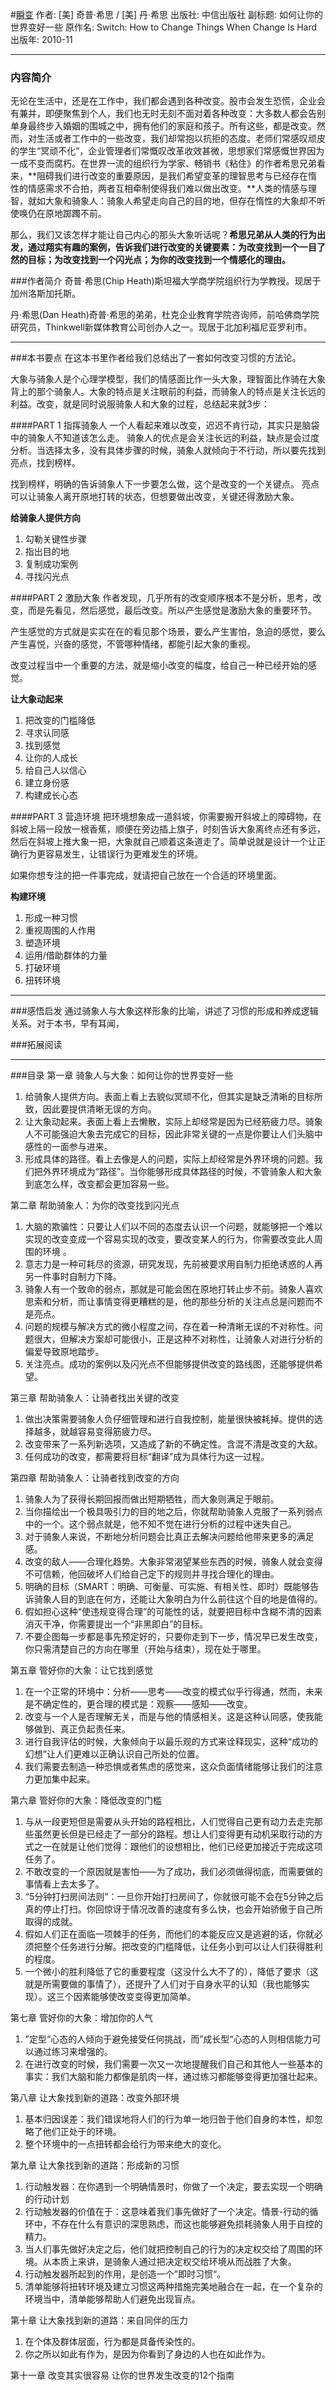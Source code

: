 #[瞬变](https://book.douban.com/subject/5336008/)
作者:  [美] 奇普·希思 / [美] 丹·希思
出版社: 中信出版社
副标题: 如何让你的世界变好一些
原作名: Switch: How to Change Things When Change Is Hard
出版年: 2010-11
***
### 内容简介 
无论在生活中，还是在工作中，我们都会遇到各种改变。股市会发生恐慌，企业会有兼并，即便聚焦到个人，我们也无时无刻不面对着各种改变：大多数人都会告别单身最终步入婚姻的围城之中，拥有他们的家庭和孩子。所有这些，都是改变。然而，对生活或者工作中的一些改变，我们却常抱以抗拒的态度。老师们常感叹顽皮的学生“冥顽不化”，企业管理者们常慨叹改革收效甚微，思想家们常感慨世界因为一成不变而腐朽。在世界一流的组织行为学家、畅销书《粘住》的作者希思兄弟看来，**阻碍我们进行改变的重要原因，是我们希望变革的理智思考与已经存在惰性的情感需求不合拍，两者互相牵制使得我们难以做出改变。**人类的情感与理智，就如大象和骑象人：骑象人希望走向自己的目的地，但存在惰性的大象却不听使唤仍在原地踯躅不前。

那么，我们又该怎样才能让自己内心的那头大象听话呢？**希思兄弟从人类的行为出发，通过翔实有趣的案例，告诉我们进行改变的关键要素：为改变找到一个一目了然的目标；为改变找到一个闪光点；为你的改变找到一个情感化的理由。**

###作者简介 
奇普·希思(Chip Heath)斯坦福大学商学院组织行为学教授。现居于加州洛斯加托斯。

丹·希思(Dan Heath)奇普·希思的弟弟，杜克企业教育学院咨询师，前哈佛商学院研究员，Thinkwell新媒体教育公司创办人之一。现居于北加利福尼亚罗利市。

***
###本书要点
在这本书里作者给我们总结出了一套如何改变习惯的方法论。

大象与骑象人是个心理学模型，我们的情感面比作一头大象，理智面比作骑在大象背上的那个骑象人。大象的特点是关注眼前的利益，而骑象人的特点是关注长远的利益。改变，就是同时说服骑象人和大象的过程，总结起来就3步：

####PART 1 指挥骑象人
一个人看起来难以改变，迟迟不肯行动，其实只是脑袋中的骑象人不知道该怎么走。 骑象人的优点是会关注长远的利益，缺点是会过度分析。当选择太多，没有具体步骤的时候，骑象人就倾向于不行动，所以要先找到亮点，找到榜样。

找到榜样，明确的告诉骑象人下一步要怎么做，这个是改变的一个关键点。 亮点可以让骑象人离开原地打转的状态，但想要做出改变，关键还得激励大象。

**给骑象人提供方向**
1. 勾勒关键性步骤
2. 指出目的地
3. 复制成功案例
4.  寻找闪光点

####PART 2 激励大象
作者发现，几乎所有的改变顺序根本不是分析，思考，改变，而是先看见，然后感觉，最后改变。所以产生感觉是激励大象的重要环节。

产生感觉的方式就是实实在在的看见那个场景，要么产生害怕，急迫的感觉，要么产生喜悦，兴奋的感觉，不管哪种情绪，都能引起大象的重视。

改变过程当中一个重要的方法，就是缩小改变的幅度，给自己一种已经开始的感觉。

**让大象动起来**
1. 把改变的门槛降低
2. 寻求认同感
3. 找到感觉
4. 让你的人成长
5. 给自己人以信心
6. 建立身份感
7. 构建成长心态

####PART 3 营造环境
把环境想象成一道斜坡，你需要搬开斜坡上的障碍物，在斜坡上隔一段放一根香蕉，顺便在旁边插上旗子，时刻告诉大象离终点还有多远，然后在斜坡上推大象一把，大象就自己顺着这条道走了。简单说就是设计一个让正确行为更容易发生，让错误行为更难发生的环境。

如果你想专注的把一件事完成，就请把自己放在一个合适的环境里面。

**构建环境**
1.  形成一种习惯
2. 重视周围的人作用
3. 塑造环境
4. 运用/借助群体的力量
5. 打破环境
6. 扭转环境

***
###感悟启发
通过骑象人与大象这样形象的比喻，讲述了习惯的形成和养成逻辑关系。对于本书，早有耳闻，

###拓展阅读
***
###目录
第一章 骑象人与大象：如何让你的世界变好一些
1. 给骑象人提供方向。表面上看上去貌似冥顽不化，但其实是缺乏清晰的目标所致，因此要提供清晰无误的方向。
2. 让大象动起来。表面上看上去懒散，实际上却经常是因为已经筋疲力尽。骑象人不可能强迫大象去完成它的目标，因此非常关键的一点是你要让人们头脑中感性的一面参与进来。
3. 形成具体的路径。看上去像是人的问题，实际上却经常是外界环境的问题。我们把外界环境成为“路径”。当你能够形成具体路径的时候，不管骑象人和大象到底怎么样，改变都会更加容易一些。

第二章 帮助骑象人：为你的改变找到闪光点
1. 大脑的欺骗性：只要让人们以不同的态度去认识一个问题，就能够把一个难以实现的改变变成一个容易实现的改变，要改变某人的行为，你需要改变此人周围的环境 。
2. 意志力是一种可耗尽的资源，研究发现，先前被要求用自制力拒绝诱惑的人再另一件事时自制力下降。
3. 骑象人有一个致命的弱点，那就是可能会困在原地打转止步不前。骑象人喜欢思索和分析，而让事情变得更糟糕的是，他的那些分析的关注点总是问题而不是亮点。
4. 问题的规模与解决方式的微小程度之间，存在着一种清晰无误的不对称性。问题很大，但解决方案却可能很小，正是这种不对称性，让骑象人对进行分析的偏爱导致原地踏步。
5. 关注亮点。成功的案例以及闪光点不但能够提供改变的路线图，还能够提供希望。

第三章 帮助骑象人：让骑者找出关键的改变
1. 做出决策需要骑象人负仔细管理和进行自我控制，能量很快被耗掉。提供的选择越多，就越容易变得筋疲力尽。
2. 改变带来了一系列新选项，又造成了新的不确定性。含混不清是改变的大敌。
3. 任何成功的改变，都需要将目标“翻译”成为具体行为这一过程。

第四章 帮助骑象人：让骑者找到改变的方向
1. 骑象人为了获得长期回报而做出短期牺牲，而大象则满足于眼前。
2. 当你描绘出一个极具吸引力的目的地之后，你就帮助骑象人克服了一系列弱点中的一个。这个弱点就是，他不知不觉在进行分析的过程中迷失自己。
3. 对于骑象人来说，不断地分析问题会比真正去解决问题给他带来更多的满足感。
4. 改变的敌人——合理化趋势。大象非常渴望某些东西的时候，骑象人就会变得不可信赖，他回破坏人们给自己定下的规则并寻找合理化的理由。
5. 明确的目标（SMART：明确、可衡量、可实施、有相关性、即时）既能够告诉骑象人目的到底在何方，还能让大象明白为什么前往这个目的地是值得的。
6. 假如担心这种“使违规变得合理”的可能性的话，就要把目标中含糊不清的因素消灭干净，你需要提出一个“非黑即白”的目标。
7. 不要企图每一步都是事先预定好的，只要你走到下一步，情况早已发生改变，你只需清楚自己的方向在哪里（开始与结束），现在处于哪里。

第五章 管好你的大象：让它找到感觉
1. 在一个正常的环境中：分析——思考——改变的模式似乎行得通，然而，未来是不确定性的，更合理的模式是：观察——感知——改变。
2. 改变与一个人是否理解无关，而是与他的情感相关。这是这种认同感，使我能够做到、真正负起责任来。
3. 进行自我评估的时候，大象倾向于以最乐观的方式来诠释现实，这种“成功的幻想”让人们更难以正确认识自己所处的位置。
4. 我们需要去制造一种恐惧或者焦虑的感觉来，这众负面情绪能够让我们的注意力更加集中起来。

第六章 管好你的大象：降低改变的门槛
1. 与从一段更短但是需要从头开始的路程相比，人们觉得自己更有动力去走完那些虽然更长但是已经走了一部分的路程。想让人们变得更有动机采取行动的方式之一在就是让他们觉得：跟他们的设想相比，他们已经更加接近于完成这项任务了。
2. 不敢改变的一个原因就是害怕——为了成功，我们必须做得彻底，而需要做的事情看上去太多了。
3. “5分钟打扫房间法则”：一旦你开始打扫房间了，你就很可能不会在5分钟之后真的停止打扫。你回惊讶于情况改善的速度有多么快，也会开始骄傲于自己所取得的成就。
4. 假如人们正在面临一项棘手的任务，而他们的本能反应又是逃避的话，你就必须把整个任务进行分解。把改变的门槛降低，让任务小到可以让人们获得胜利的程度。
5. 一个微小的胜利降低了它的重要程度（这没什么大不了的），降低了要求（这就是所需要做的事情了），还提升了人们对于自身水平的认知（我也能够实现）。这三个因素能够使改变变得更加简单。

第七章 管好你的大象：增加你的人气
1. ”定型“心态的人倾向于避免接受任何挑战，而”成长型“心态的人则相信能力可以通过练习来增强的。
2. 在进行改变的时候，我们需要一次又一次地提醒我们自己和其他人一些基本的事实：我们大脑和能力都像是肌肉一样，通过练习都能够变得更加强壮起来。

第八章 让大象找到新的道路：改变外部环境
1. 基本归因误差：我们错误地将人们的行为单一地归咎于他们自身的本性，却忽略了他们正处于的环境。
2. 整个环境中的一点扭转都会给行为带来绝大的变化。

第九章 让大象找到新的道路：形成新的习惯
1. 行动触发器：在你遇到一个明确情景时，你做了一个决定，要去实现一个明确的行动计划
2. 行动触发器的价值在于：这意味着我们事先做好了一个决定。情景-行动的循环中，不存在什么有意识的深思熟虑，而这也能够避免损耗骑象人用于自控的精力。
3. 当人们事先做好决定之后，他们就把控制自己的行为的决定权交给了周围的环境。从本质上来讲，是骑象人通过把决定权交给环境从而战胜了大象。
4. 行动触发器所起到的作用，是创造一个”即时习惯“。
5. 清单能够将扭转环境及建立习惯这两种措施完美地融合在一起，在一个复杂的环境当中，清单能够帮助人们避免出现盲点。

第十章 让大象找到新的道路：来自同伴的压力
1. 在个体及群体层面，行为都是具备传染性的。
2. 你之所以如此有作为，是因为你看到了身边的人也在如此作为。

第十一章 改变其实很容易
让你的世界发生改变的12个指南